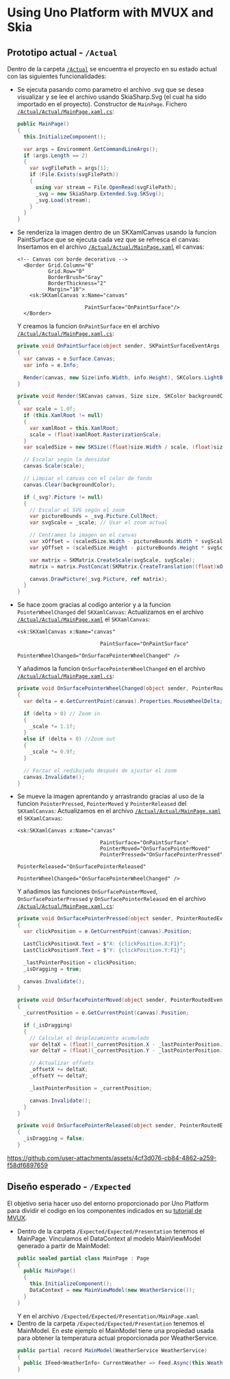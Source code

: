 ﻿# Using Uno Platform with MVUX and Skia

## Prototipo actual - `/Actual`

Dentro de la carpeta [`/Actual`](Actual/) se encuentra el proyecto en su estado actual con las siguientes funcionalidades:

- Se ejecuta pasando como parametro el archivo .svg que se desea visualizar y se lee el archivo usando SkiaSharp.Svg (el cual ha sido importado en el proyecto).
  Constructor de `MainPage`. Fichero [`/Actual/Actual/MainPage.xaml.cs`](Actual/Actual/MainPage.xaml.cs):
  ```cs
  public MainPage()
  {
    this.InitializeComponent();

    var args = Environment.GetCommandLineArgs();
    if (args.Length == 2)
    {
      var svgFilePath = args[1];
      if (File.Exists(svgFilePath))
      {
        using var stream = File.OpenRead(svgFilePath);
        _svg = new SkiaSharp.Extended.Svg.SKSvg();
        _svg.Load(stream);
      }
    }
  }
  ```

- Se renderiza la imagen dentro de un SKXamlCanvas usando la funcion PaintSurface que se ejecuta cada vez que se refresca el canvas:
  Insertamos en el archivo [`/Actual/Actual/MainPage.xaml`](Actual/Actual/MainPage.xaml) el canvas:
  ```xaml
  <!-- Canvas con borde decorativo -->
    <Border Grid.Column="0"
            Grid.Row="0"
            BorderBrush="Gray"
            BorderThickness="2"
            Margin="10">
      <sk:SKXamlCanvas x:Name="canvas"
                        
                        PaintSurface="OnPaintSurface"/>
    </Border>
  ```
  Y creamos la funcion `OnPaintSurface` en el archivo [`/Actual/Actual/MainPage.xaml.cs`](Actual/Actual/MainPage.xaml.cs):
  ```cs
  private void OnPaintSurface(object sender, SKPaintSurfaceEventArgs e)
  {
    var canvas = e.Surface.Canvas;
    var info = e.Info;

    Render(canvas, new Size(info.Width, info.Height), SKColors.LightBlue);
  }

  private void Render(SKCanvas canvas, Size size, SKColor backgroundColor)
  {
    var scale = 1.0f;
    if (this.XamlRoot != null)
    {
      var xamlRoot = this.XamlRoot;
      scale = (float)xamlRoot.RasterizationScale;
    }
    var scaledSize = new SKSize((float)size.Width / scale, (float)size.Height / scale);

    // Escalar según la densidad
    canvas.Scale(scale);

    // Limpiar el canvas con el color de fondo
    canvas.Clear(backgroundColor);

    if (_svg?.Picture != null)
    {
      // Escalar el SVG según el zoom
      var pictureBounds = _svg.Picture.CullRect;
      var svgScale = _scale; // Usar el zoom actual

      // Centramos la imagen en el canvas
      var xOffset = (scaledSize.Width - pictureBounds.Width * svgScale) / 2 + _offsetX;
      var yOffset = (scaledSize.Height - pictureBounds.Height * svgScale) / 2 + _offsetY;

      var matrix = SKMatrix.CreateScale(svgScale, svgScale);
      matrix = matrix.PostConcat(SKMatrix.CreateTranslation((float)xOffset, (float)yOffset));

      canvas.DrawPicture(_svg.Picture, ref matrix);
    }
  }
  ```
- Se hace zoom gracias al codigo anterior y a la funcion `PointerWheelChanged` del `SKXamlCanvas`:
  Actualizamos en el archivo [`/Actual/Actual/MainPage.xaml`](Actual/Actual/MainPage.xaml) el `SKXamlCanvas`:
  ```
  <sk:SKXamlCanvas x:Name="canvas"
                             
                             PaintSurface="OnPaintSurface"
                             PointerWheelChanged="OnSurfacePointerWheelChanged" />
  ```
  Y añadimos la funcion `OnSurfacePointerWheelChanged` en el archivo [`/Actual/Actual/MainPage.xaml.cs`](Actual/Actual/MainPage.xaml.cs):
  ```cs
  private void OnSurfacePointerWheelChanged(object sender, PointerRoutedEventArgs e)
  {
    var delta = e.GetCurrentPoint(canvas).Properties.MouseWheelDelta;

    if (delta > 0) // Zoom in
    {
      _scale *= 1.1f;
    }
    else if (delta < 0) //Zoom out
    {
      _scale *= 0.9f;
    }

    // Forzar el redibujado después de ajustar el zoom
    canvas.Invalidate();
  }
  ```

- Se mueve la imagen aprentando y arrastrando gracias al uso de la funcion `PointerPressed`, `PointerMoved` y `PointerReleased` del `SKXamlCanvas`:
  Actualizamos en el archivo [`/Actual/Actual/MainPage.xaml`](Actual/Actual/MainPage.xaml) el `SKXamlCanvas`:
  ```
  <sk:SKXamlCanvas x:Name="canvas"
                             
                             PaintSurface="OnPaintSurface"
                             PointerMoved="OnSurfacePointerMoved"
                             PointerPressed="OnSurfacePointerPressed"
                             PointerReleased="OnSurfacePointerReleased"
                             PointerWheelChanged="OnSurfacePointerWheelChanged" />
  ```
  Y añadimos las funciones `OnSurfacePointerMoved`, `OnSurfacePointerPressed` y `OnSurfacePointerReleased` en el archivo [`/Actual/Actual/MainPage.xaml.cs`](Actual/Actual/MainPage.xaml.cs):
  ```cs
  private void OnSurfacePointerPressed(object sender, PointerRoutedEventArgs e)
  {
    var clickPosition = e.GetCurrentPoint(canvas).Position;

    LastClickPositionX.Text = $"X: {clickPosition.X:F1}";
    LastClickPositionY.Text = $"Y: {clickPosition.Y:F1}";

    _lastPointerPosition = clickPosition;
    _isDragging = true;

    canvas.Invalidate();
  }

  private void OnSurfacePointerMoved(object sender, PointerRoutedEventArgs e)
  {
    _currentPosition = e.GetCurrentPoint(canvas).Position;

    if (_isDragging)
    {
      // Calcular el desplazamiento acumulado
      var deltaX = (float)(_currentPosition.X - _lastPointerPosition.X);
      var deltaY = (float)(_currentPosition.Y - _lastPointerPosition.Y);

      // Actualizar offsets
      _offsetX += deltaX;
      _offsetY += deltaY;

      _lastPointerPosition = _currentPosition;

      canvas.Invalidate();
    }
  }

  private void OnSurfacePointerReleased(object sender, PointerRoutedEventArgs e)
  {
    _isDragging = false;
  }
  ```

https://github.com/user-attachments/assets/4cf3d076-cb84-4862-a259-f58df6897659

## Diseño esperado - `/Expected`

El objetivo seria hacer uso del entorno proporcionado por Uno Platform para dividir el codigo en los componentes indicados en su [tutorial de MVUX]([Actual/Actual/MainPage.xaml.cs](https://platform.uno/docs/articles/external/uno.extensions/doc/Learn/Mvux/Overview.html?tabs=viewmodel%2Cmodel)).

- Dentro de la carpeta `/Expected/Expected/Presentation` tenemos el MainPage.
  Vinculamos el DataContext al modelo MainViewModel generado a partir de MainModel:
  ```cs
  public sealed partial class MainPage : Page
  {
    public MainPage()
    {
      this.InitializeComponent();
      DataContext = new MainViewModel(new WeatherService());
    }
  }
  ```
  Y en el archivo `/Expected/Expected/Presentation/MainPage.xaml`
- Dentro de la carpeta `/Expected/Expected/Presentation` tenemos el MainModel.
  En este ejemplo el MainModel tiene una propiedad usada para obtener la temperatura actual proporcionada por WeatherService.
  ```cs
  public partial record MainModel(WeatherService WeatherService)
  {
    public IFeed<WeatherInfo> CurrentWeather => Feed.Async(this.WeatherService.GetCurrentWeather);
  }
  ```